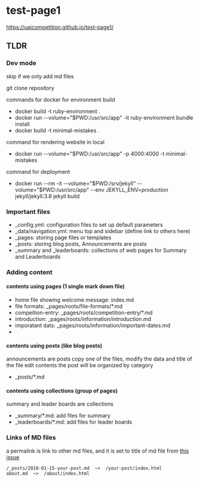 # test-page1
https://uaicompetition.github.io/test-page1/

## TLDR

### Dev mode
skip if we only add md files 

git clone repository

commands for docker for environment build
* docker build -t ruby-environment .
* docker run --volume="$PWD:/usr/src/app" -it ruby-environment bundle install
* docker build -t minimal-mistakes .

command for rendering website in local
* docker run --volume="$PWD:/usr/src/app" -p 4000:4000 -t minimal-mistakes

command for deployment
* docker run --rm -it --volume="$PWD:/srv/jekyll" --volume="$PWD:/usr/src/app" --env JEKYLL_ENV=production jekyll/jekyll:3.8 jekyll build

### Important files
* _config.yml: configuration files to set up default parameters
* _data/navigation.yml: menu top and sidebar (define link to others here)
* _pages: storing page files or templates
* _posts: storing blog posts, Announcements are posts
* _summary and _leaderboards: collections of web pages for Summary and Leaderboards

### Adding content

#### contents using pages (1 single mark down file)
* home file showing welcome message: index.md
* file formats: _pages/roots/file-formats/*.md
* compeition-entry: _pages/roots/competition-entry/*.md
* introduction: _pages/roots/information/introduction.md
* imporatant dats: _pages/roots/information/important-dates.md
* 
#### contents using posts (like blog posts)
announcements are posts
copy one of the files, modify the data and title of the file
edit contents
the post will be organized by category
* _posts/*.md

#### contents using collections (group of pages)
summary and leader boards are collections
* _summary/*.md: add files for summary
* _leaderboards/*.md: add files for leader boards

### Links of MD files
a permalink is link to other md files, and it is set to title of md file from [this issue](https://github.com/mmistakes/minimal-mistakes/issues/1475)
```
/_posts/2018-01-15-your-post.md  ~>  /your-post/index.html
about.md  ~>  /about/index.html
```

